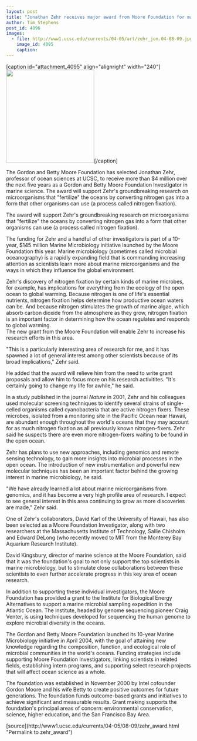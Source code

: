 ```yaml
---
layout: post
title: "Jonathan Zehr receives major award from Moore Foundation for marine microbiology research"
author: Tim Stephens
post_id: 4096
images:
  - file: http://www1.ucsc.edu/currents/04-05/art/zehr_jon.04-08-09.jpg
    image_id: 4095
    caption: 
---
```


[caption id="attachment_4095" align="alignright" width="240"]<a href="http://localhost/mysite/wp-content/uploads/2004/08/zehr_jon.04-08-09.jpg"><img class="size-full wp-image-4095" src="http://localhost/mysite/wp-content/uploads/2004/08/zehr_jon.04-08-09.jpg" alt="" width="240" height="253" /></a>[/caption]
<p>
  The Gordon and Betty Moore Foundation has selected Jonathan Zehr, professor of ocean sciences at UCSC, to receive more than $4 million over the next five years as a Gordon and Betty Moore Foundation Investigator in marine science. The award will support Zehr's groundbreaking research on microorganisms that "fertilize" the oceans by converting nitrogen gas into a form that other organisms can use (a process called nitrogen fixation).
</p>
<p>
  The award will support Zehr's groundbreaking research on microorganisms that "fertilize" the oceans by converting nitrogen gas into a form that other organisms can use (a process called nitrogen fixation).<br>
</p>
<p>
  The funding for Zehr and a handful of other investigators is part of a 10-year, $145 million Marine Microbiology initiative launched by the Moore Foundation this year. Marine microbiology (sometimes called microbial oceanography) is a rapidly expanding field that is commanding increasing attention as scientists learn more about marine microorganisms and the ways in which they influence the global environment.<br>
</p>
<p>
  Zehr's discovery of nitrogen fixation by certain kinds of marine microbes, for example, has implications for everything from the ecology of the open ocean to global warming. Because nitrogen is one of life's essential nutrients, nitrogen fixation helps determine how productive ocean waters can be. And because nitrogen stimulates the growth of marine algae, which absorb carbon dioxide from the atmosphere as they grow, nitrogen fixation is an important factor in determining how the ocean regulates and responds to global warming.<br>
  The new grant from the Moore Foundation will enable Zehr to increase his research efforts in this area.<br>
</p>
<p>
  "This is a particularly interesting area of research for me, and it has spawned a lot of general interest among other scientists because of its broad implications," Zehr said.<br>
</p>
<p>
  He added that the award will relieve him from the need to write grant proposals and allow him to focus more on his research activitites. "It's certainly going to change my life for awhile," he said.<br>
</p>
<p>
  In a study published in the journal <i>Nature</i> in 2001, Zehr and his colleagues used molecular screening techniques to identify several strains of single-celled organisms called cyanobacteria that are active nitrogen fixers. These microbes, isolated from a monitoring site in the Pacific Ocean near Hawaii, are abundant enough throughout the world's oceans that they may account for as much nitrogen fixation as all previously known nitrogen-fixers. Zehr said he suspects there are even more nitrogen-fixers waiting to be found in the open ocean.<br>
</p>
<p>
  Zehr has plans to use new approaches, including genomics and remote sensing technology, to gain more insights into microbial processes in the open ocean. The introduction of new instrumentation and powerful new molecular techniques has been an important factor behind the growing interest in marine microbiology, he said.<br>
</p>
<p>
  "We have already learned a lot about marine microorganisms from genomics, and it has become a very high profile area of research. I expect to see general interest in this area continuing to grow as more discoveries are made," Zehr said.<br>
</p>
<p>
  One of Zehr's collaborators, David Karl of the University of Hawaii, has also been selected as a Moore Foundation Investigator, along with two researchers at the Massachusetts Institute of Technology, Sallie Chisholm and Edward DeLong (who recently moved to MIT from the Monterey Bay Aquarium Research Institute).<br>
</p>
<p>
  David Kingsbury, director of marine science at the Moore Foundation, said that it was the foundation's goal to not only support the top scientists in marine microbiology, but to stimulate close collaborations between these scientists to even further accelerate progress in this key area of ocean research.<br>
</p>
<p>
  In addition to supporting these individual investigators, the Moore Foundation has provided a grant to the Institute for Biological Energy Alternatives to support a marine microbial sampling expedition in the Atlantic Ocean. The institute, headed by genome sequencing pioneer Craig Venter, is using techniques developed for sequencing the human genome to explore microbial diversity in the oceans.
</p>
<p>
  The Gordon and Betty Moore Foundation launched its 10-year Marine Microbiology initiative in April 2004, with the goal of attaining new knowledge regarding the composition, function, and ecological role of microbial communities in the world's oceans. Funding strategies include supporting Moore Foundation Investigators, linking scientists in related fields, establishing intern programs, and supporting select research projects that will affect ocean science as a whole.<br>
</p>
<p>
  The foundation was established in November 2000 by Intel cofounder Gordon Moore and his wife Betty to create positive outcomes for future generations. The foundation funds outcome-based grants and initiatives to achieve significant and measurable results. Grant making supports the foundation's principal areas of concern: environmental conservation, science, higher education, and the San Francisco Bay Area.<br>
</p>
[source](http://www1.ucsc.edu/currents/04-05/08-09/zehr_award.html "Permalink to zehr_award")
